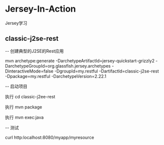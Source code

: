 # Jersey-In-Action
Jersey学习

## classic-j2se-rest

-- 创建典型的J2SE的Rest应用

mvn archetype:generate -DarchetypeArtifactId=jersey-quickstart-grizzly2 -DarchetypeGroupId=org.glassfish.jersey.archetypes -DinteractiveMode=false -DgroupId=my.restful -DartifactId=classic-j2se-rest -Dpackage=my.restful -DarchetypeVersion=2.22.1

-- 启动项目

执行 cd classic-j2ee-rest

执行 mvn package

执行 mvn exec:java

-- 测试

curl http:localhost:8080/myapp/myresource
